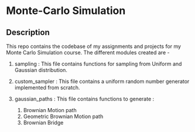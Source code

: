 # Monte-Carlo Simulation

## Description
This repo contains the codebase of my assignments and projects for my Monte Carlo Simulation course.
The different modules created are - 
1) sampling : This file contains functions for sampling from Uniform and Gaussian distribution.

2) custom_sampler : This file contains a uniform random number generator implemented from scratch.

3) gaussian_paths : This file contains functions to generate : 
    1. Brownian Motion path
    2. Geometric Brownian Motion path
    3. Brownian Bridge
